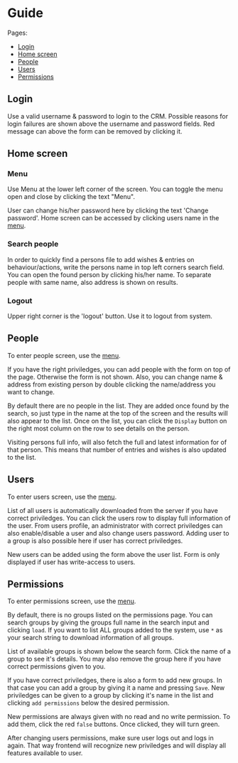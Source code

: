 # Guide

Pages:
- [Login](#login)
- [Home screen](#home-screen)
- [People](#people)
- [Users](#users)
- [Permissions](#permissions)

## Login

Use a valid username & password to login to the CRM. Possible reasons for login failures are shown above the username and password fields. Red message can above the form can be removed by clicking it. 

## Home screen

### Menu

Use Menu at the lower left corner of the screen. You can toggle the menu open and close by clicking the text "Menu". 

User can change his/her password here by clicking the text 'Change password'. Home screen can be accessed by clicking users name in the [menu](#menu). 

### Search people

In order to quickly find a persons file to add wishes & entries on behaviour/actions, write the persons name in top left corners search field. You can open the found person by clicking his/her name. To separate people with same name, also address is shown on results. 

### Logout

Upper right corner is the 'logout' button. Use it to logout from system. 

## People

To enter people screen, use the [menu](#menu). 

If you have the right priviledges, you can add people with the form on top of the page. Otherwise the form is not shown. Also, you can change name & address from existing person by double clicking the name/address you want to change. 

By default there are no people in the list. They are added once found by the search, so just type in the name at the top of the screen and the results will also appear to the list. Once on the list, you can click the `Display` button on the right most column on the row to see details on the person. 

Visiting persons full info, will also fetch the full and latest information for of that person. This means that number of entries and wishes is also updated to the list. 

## Users

To enter users screen, use the [menu](#menu).

List of all users is automatically downloaded from the server if you have correct priviledges. You can click the users row to display full information of the user. From users profile, an administrator with correct priviledges can also enable/disable a user and also change users password. Adding user to a group is also possible here if user has correct priviledges. 

New users can be added using the form above the user list. Form is only displayed if user has write-access to users. 

## Permissions

To enter permissions screen, use the [menu](#menu). 

By default, there is no groups listed on the permissions page. You can search groups by giving the groups full name in the search input and clicking `load`. If you want to list ALL groups added to the system, use `*` as your search string to download information of all groups. 

List of available groups is shown below the search form. Click the name of a group to see it's details. You may also remove the group here if you have correct permissions given to you. 

If you have correct priviledges, there is also a form to add new groups. In that case you can add a group by giving it a name and pressing `Save`. New priviledges can be given to a group by clicking it's name in the list and clicking `add permissions` below the desired permission. 

New permissions are always given with no read and no write permission. To add them, click the red `false` buttons. Once clicked, they will turn green. 

After changing users permissions, make sure user logs out and logs in again. That way frontend will recognize new priviledges and will display all features available to user. 
